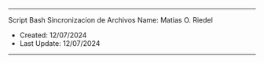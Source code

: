 -------------------
Script Bash Sincronizacion de Archivos 
Name: Matias O. Riedel

- Created: 12/07/2024
- Last Update: 12/07/2024
-------------------